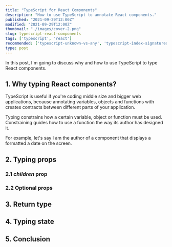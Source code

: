 ```yaml
---
title: "TypeScript for React Components"
description: "How to use TypeScript to annotate React components."
published: "2021-09-29T12:00Z"
modified: "2021-09-29T12:00Z"
thumbnail: "./images/cover-2.png"
slug: typescript-react-components
tags: ['typescript', 'react']
recommended: ['typescript-unknown-vs-any', 'typescript-index-signatures']
type: post
---
```


In this post, I'm going to discuss why and how to use TypeScript to type React components.  


## 1. Why typing React components?

TypeScript is useful if you're coding middle size and bigger web applications, because annotating variables, objects and functions with creates contracts between different parts of your  application.  

Typing constrains how a certain variable, object or function must be used. Constraining guides how to use a function the way its author has designed it.  

For example, let's say I am the author of a component that displays a formatted a date on the screen.  



## 2. Typing props

### 2.1 *children* prop

### 2.2 Optional props

## 3. Return type

## 4. Typing state

## 5. Conclusion